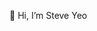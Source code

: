 👋 Hi, I’m Steve Yeo

<!---
steveyeoks/steveyeoks is a ✨ special ✨ repository because its `README.md` (this file) appears on your GitHub profile.
You can click the Preview link to take a look at your changes.
--->

